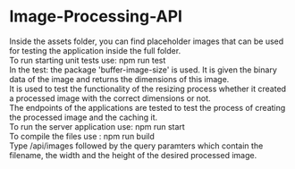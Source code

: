 # Image-Processing-API
Inside the assets folder, you can find placeholder images that can be used for testing the application inside the full folder.<br>
To run starting unit tests use: npm run test<br>
In the test: the package 'buffer-image-size' is used. It is given the binary data of the image and returns the dimensions of this image.<br>
It is used to test the functionality of the resizing process whether it created a processed image with the correct dimensions or not.<br>
The endpoints of the applications are tested to test the process of creating the processed image and the caching it.<br>
To run the server application use: npm run start<br>
To compile the files use : npm run build<br>
Type /api/images followed by the query paramters which contain the filename, the width and the height of the desired processed image.<br>
